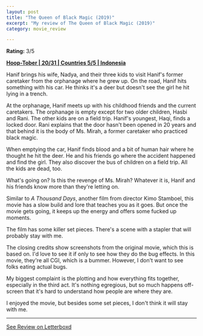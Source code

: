 ```yaml
---
layout: post
title: "The Queen of Black Magic (2019)"
excerpt: "My review of The Queen of Black Magic (2019)"
category: movie_review

---
```


**Rating:** 3/5

<b><a href="https://boxd.it/pRQY0/detail">Hoop-Tober | 20/31 | Countries 5/5 | Indonesia</a></b>

Hanif brings his wife, Nadya, and their three kids to visit Hanif's former caretaker from the orphanage where he grew up. On the road, Hanif hits something with his car. He thinks it's a deer but doesn't see the girl he hit lying in a trench.

At the orphanage, Hanif meets up with his childhood friends and the current caretakers. The orphanage is empty except for two older children, Hasbi and Rani. The other kids are on a field trip. Hanif's youngest, Haqi, finds a locked door. Rani explains that the door hasn't been opened in 20 years and that behind it is the body of Ms. Mirah, a former caretaker who practiced black magic.

When emptying the car, Hanif finds blood and a bit of human hair where he thought he hit the deer. He and his friends go where the accident happened and find the girl. They also discover the bus of children on a field trip. All the kids are dead, too.

What's going on? Is this the revenge of Ms. Mirah? Whatever it is, Hanif and his friends know more than they're letting on.

Similar to <i>A Thousand Days</i>, another film from director Kimo Stamboel, this movie has a slow build and lore that teaches you as it goes. But once the movie gets going, it keeps up the energy and offers some fucked up moments.

The film has some killer set pieces. There's a scene with a stapler that will probably stay with me.

The closing credits show screenshots from the original movie, which this is based on. I'd love to see it if only to see how they do the bug effects. In this movie, they're all CGI, which is a bummer. However, I don't want to see folks eating actual bugs.

My biggest complaint is the plotting and how everything fits together, especially in the third act. It's nothing egregious, but so much happens off-screen that it's hard to understand how people are where they are.

I enjoyed the movie, but besides some set pieces, I don't think it will stay with me.

<hr>

[See Review on Letterboxd](https://boxd.it/8tMaX9)
